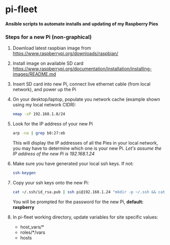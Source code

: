 # pi-fleet

#### Ansible scripts to automate installs and updating of my Raspberry Pies

### Steps for a new Pi (non-graphical)

1. Download latest raspbian image from https://www.raspberrypi.org/downloads/raspbian/

1. Install image on available SD card https://www.raspberrypi.org/documentation/installation/installing-images/README.md

1. Insert SD card into new Pi, connect live ethernet cable (from local network), and power up the Pi

1. On your desktop/laptop, populate you network cache (example shown using my local network CIDR): 
    ```bash
    nmap -sP 192.168.1.0/24
    ```
    
1. Look for the IP address of your new Pi
    ```bash
    arp -na | grep b8:27:eb
    ```
   This will display the IP addresses of all the Pies in your local network, you may have to determine which one is your new Pi.
   *Let's assume the IP address of the new Pi is 192.168.1.24*   
   
1. Make sure you have generated your local ssh keys. If not:
    ```bash
    ssh-keygen
    ```
    
1. Copy your ssh keys onto the new Pi:
    ```bash
    cat ~/.ssh/id_rsa.pub | ssh pi@192.168.1.24 "mkdir -p ~/.ssh && cat >>  ~/.ssh/authorized_keys"
    ```
   You will be prompted for the password for the new Pi, **default: raspberry**

1. In pi-fleet working directory, update variables for site specific values:
   - host_vars/*
   - roles/*/vars
   - hosts